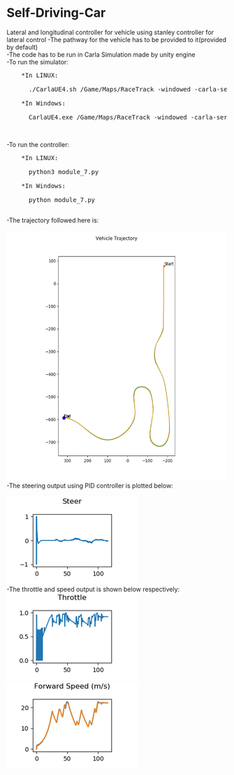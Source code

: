 # Self-Driving-Car
Lateral and longitudinal controller for vehicle using stanley controller for lateral control
  -The pathway for the vehicle has to be provided to it(provided by default)<br>
  -The code has to be run in Carla Simulation made by unity engine<br>
  -To run the simulator:<br>
  <pre>
    *In LINUX:<br>
      ./CarlaUE4.sh /Game/Maps/RaceTrack -windowed -carla-server -benchmark -fps=30<br>
    *In Windows:<br>
      CarlaUE4.exe /Game/Maps/RaceTrack -windowed -carla-server -benchmark -fps=30<br>
      </pre>
  -To run the controller:<br>
  <pre>
    *In LINUX:<br>
      python3 module_7.py<br>
    *In Windows:<br>
      python module_7.py<br>
</pre>
  -The trajectory followed here is:<br><br>
  <img src=controller_output/trajectory.png width=550 height=570><br>
  -The steering output using PID controller is plotted below:<br><br>
  <img src=controller_output/steer_output.png><br>
  -The throttle and speed output is shown below respectively:<br>
  <img src=controller_output/throttle_output.png><img src=controller_output/forward_speed.png>
